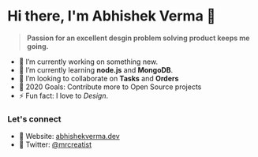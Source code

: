 # Hi there, I'm Abhishek Verma 👋

> **Passion for an excellent desgin problem solving product keeps me going.**

- 🔭 I’m currently working on something new.
- 🌱 I’m currently learning **node.js** and **MongoDB**.
- 👯 I’m looking to collaborate on **Tasks** and **Orders**
- 🥅️ 2020 Goals: Contribute more to Open Source projects
- ⚡ Fun fact: I love to _Design_.

### Let's connect
- :balloon: Website: [abhishekverma.dev](https://abhishekverma.dev)
- :magnet: Twitter: [@mrcreatist](https://www.twitter.com/mrcreatist)
